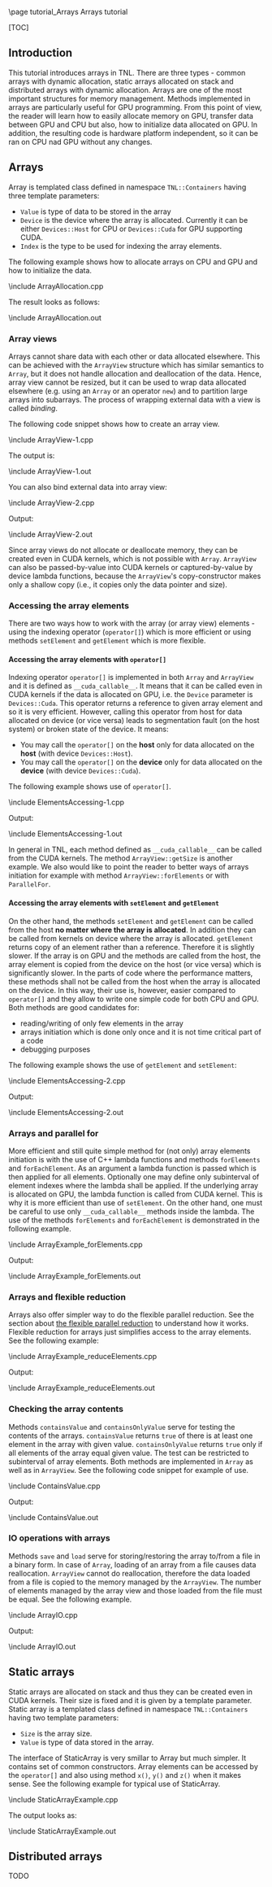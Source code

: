 \page tutorial_Arrays  Arrays tutorial

[TOC]

## Introduction

This tutorial introduces arrays in TNL. There are three types - common arrays with dynamic allocation, static arrays allocated on stack and distributed arrays with dynamic allocation. Arrays are one of the most important structures for memory management. Methods implemented in arrays are particularly useful for GPU programming. From this point of view, the reader will learn how to easily allocate memory on GPU, transfer data between GPU and CPU but also, how to initialize data allocated on GPU. In addition, the resulting code is hardware platform independent, so it can be ran on CPU nad GPU without any changes.

## Arrays

Array is templated class defined in namespace `TNL::Containers` having three template parameters:

* `Value` is type of data to be stored in the array
* `Device` is the device where the array is allocated. Currently it can be either `Devices::Host` for CPU or `Devices::Cuda` for GPU supporting CUDA.
* `Index` is the type to be used for indexing the array elements.

The following example shows how to allocate arrays on CPU and GPU and how to initialize the data.

\include ArrayAllocation.cpp

The result looks as follows:

\include ArrayAllocation.out


### Array views

Arrays cannot share data with each other or data allocated elsewhere. This can be achieved with the `ArrayView` structure which has similar semantics to `Array`, but it does not handle allocation and deallocation of the data. Hence, array view cannot be resized, but it can be used to wrap data allocated elsewhere (e.g. using an `Array` or an operator `new`) and to partition large arrays into subarrays. The process of wrapping external data with a view is called _binding_.

The following code snippet shows how to create an array view.

\include ArrayView-1.cpp

The output is:

\include ArrayView-1.out

You can also bind external data into array view:

\include ArrayView-2.cpp

Output:

\include ArrayView-2.out

Since array views do not allocate or deallocate memory, they can be created even in CUDA kernels, which is not possible with `Array`. `ArrayView` can also be passed-by-value into CUDA kernels or captured-by-value by device lambda functions, because the `ArrayView`'s copy-constructor makes only a shallow copy (i.e., it copies only the data pointer and size).

### Accessing the array elements

There are two ways how to work with the array (or array view) elements - using the indexing operator (`operator[]`) which is more efficient or using methods `setElement` and `getElement` which is more flexible.

#### Accessing the array elements with `operator[]`

Indexing operator `operator[]` is implemented in both `Array` and `ArrayView` and it is defined as `__cuda_callable__`. It means that it can be called even in CUDA kernels if the data is allocated on GPU, i.e. the `Device` parameter is `Devices::Cuda`. This operator returns a reference to given array element and so it is very efficient. However, calling this operator from host for data allocated on device (or vice versa) leads to segmentation fault (on the host system) or broken state of the device. It means:

* You may call the `operator[]` on the **host** only for data allocated on the **host** (with device `Devices::Host`).
* You may call the `operator[]` on the **device** only for data allocated on the **device** (with device `Devices::Cuda`).

The following example shows use of `operator[]`.

\include ElementsAccessing-1.cpp

Output:

\include ElementsAccessing-1.out

In general in TNL, each method defined as `__cuda_callable__` can be called from the CUDA kernels. The method `ArrayView::getSize` is another example. We also would like to point the reader to better ways of arrays initiation for example with method `ArrayView::forElements` or with `ParallelFor`.

#### Accessing the array elements with `setElement` and `getElement`

On the other hand, the methods `setElement` and `getElement` can be called from the host **no matter where the array is allocated**. In addition they can be called from kernels on device where the array is allocated. `getElement` returns copy of an element rather than a reference. Therefore it is slightly slower. If the array is on GPU and the methods are called from the host, the array element is copied from the device on the host (or vice versa) which is significantly slower. In the parts of code where the performance matters, these methods shall not be called from the host when the array is allocated on the device. In this way, their use is, however, easier compared to `operator[]` and they allow to write one simple code for both CPU and GPU. Both methods are good candidates for:

* reading/writing of only few elements in the array
* arrays initiation which is done only once and it is not time critical part of a code
* debugging purposes

The following example shows the use of `getElement` and `setElement`:

\include ElementsAccessing-2.cpp

Output:

\include ElementsAccessing-2.out

### Arrays and parallel for

More efficient and still quite simple method for (not only) array elements initiation is with the use of C++ lambda functions and methods `forElements` and `forEachElement`. As an argument a lambda function is passed which is then applied for all elements. Optionally one may define only subinterval of element indexes where the lambda shall be applied. If the underlying array is allocated on GPU, the lambda function is called from CUDA kernel. This is why it is more efficient than use of `setElement`. On the other hand, one must be careful to use only `__cuda_callable__` methods inside the lambda. The use of the methods `forElements` and `forEachElement` is demonstrated in the following example.

\include ArrayExample_forElements.cpp

Output:

\include ArrayExample_forElements.out

### Arrays and flexible reduction

Arrays also offer simpler way to do the flexible parallel reduction. See the section about [the flexible parallel reduction](tutorial_ReductionAndScan.html#flexible_parallel_reduction) to understand how it works. Flexible reduction for arrays just simplifies access to the array elements. See the following example:

\include ArrayExample_reduceElements.cpp

Output:

\include ArrayExample_reduceElements.out


### Checking the array contents

Methods `containsValue` and `containsOnlyValue` serve for testing the contents of the arrays. `containsValue` returns `true` of there is at least one element in the array with given value. `containsOnlyValue` returns `true` only if all elements of the array equal given value. The test can be restricted to subinterval of array elements. Both methods are implemented in `Array` as well as in `ArrayView`. See the following code snippet for example of use.

\include ContainsValue.cpp

Output:

\include ContainsValue.out

### IO operations with arrays

Methods `save` and `load` serve for storing/restoring the array to/from a file in a binary form. In case of `Array`, loading of an array from a file causes data reallocation. `ArrayView` cannot do reallocation, therefore the data loaded from a file is copied to the memory managed by the `ArrayView`. The number of elements managed by the array view and those loaded from the file must be equal. See the following example.

\include ArrayIO.cpp

Output:

\include ArrayIO.out

## Static arrays

Static arrays are allocated on stack and thus they can be created even in CUDA kernels. Their size is fixed and it is given by a template parameter. Static array is a templated class defined in namespace `TNL::Containers` having two template parameters:

* `Size` is the array size.
* `Value` is type of data stored in the array.

The interface of StaticArray is very smillar to Array but much simpler. It contains set of common constructors. Array elements can be accessed by the `operator[]` and also using method `x()`, `y()` and `z()` when it makes sense. See the following example for typical use of StaticArray.

\include StaticArrayExample.cpp

The output looks as:

\include StaticArrayExample.out

## Distributed arrays

TODO
